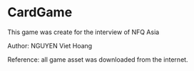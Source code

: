# CardGame
This game was create for the interview of NFQ Asia

Author: NGUYEN Viet Hoang


Reference: all game asset was downloaded from the internet.
